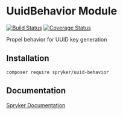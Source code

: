 # UuidBehavior Module
[![Build Status](https://travis-ci.org/spryker/uuid-behavior.svg?branch=master)](https://travis-ci.org/spryker/uuid-behavior)
[![Coverage Status](https://coveralls.io/repos/github/spryker/uuid-behavior/badge.svg)](https://coveralls.io/github/spryker/uuid-behavior)

Propel behavior for UUID key generation

## Installation

```
composer require spryker/uuid-behavior
```

## Documentation

[Spryker Documentation](https://academy.spryker.com/developing_with_spryker/module_guide/modules.html)
